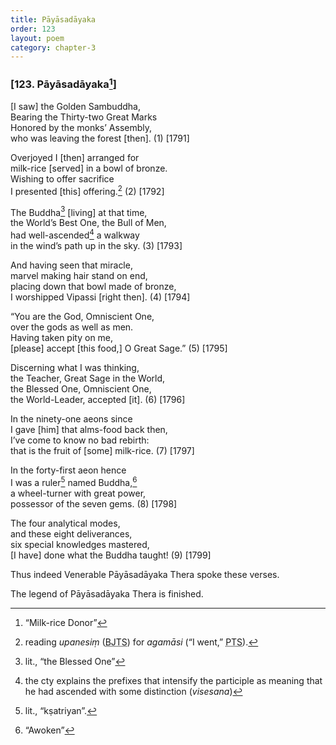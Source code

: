 ```yaml
---
title: Pāyāsadāyaka
order: 123
layout: poem
category: chapter-3
---
```


### \[123. Pāyāsadāyaka[^1]\]

\[I saw\] the Golden Sambuddha,  
Bearing the Thirty-two Great Marks  
Honored by the monks’ Assembly,  
who was leaving the forest \[then\]. (1) \[1791\]

Overjoyed I \[then\] arranged for  
milk-rice \[served\] in a bowl of bronze.  
Wishing to offer sacrifice  
I presented \[this\] offering.[^2] (2) \[1792\]

The Buddha[^3] \[living\] at that time,  
the World’s Best One, the Bull of Men,  
had well-ascended[^4] a walkway  
in the wind’s path up in the sky. (3) \[1793\]

And having seen that miracle,  
marvel making hair stand on end,  
placing down that bowl made of bronze,  
I worshipped Vipassi \[right then\]. (4) \[1794\]

“You are the God, Omniscient One,  
over the gods as well as men.  
Having taken pity on me,  
\[please\] accept \[this food,\] O Great Sage.” (5) \[1795\]

Discerning what I was thinking,  
the Teacher, Great Sage in the World,  
the Blessed One, Omniscient One,  
the World-Leader, accepted \[it\]. (6) \[1796\]

In the ninety-one aeons since  
I gave \[him\] that alms-food back then,  
I’ve come to know no bad rebirth:  
that is the fruit of \[some\] milk-rice. (7) \[1797\]

In the forty-first aeon hence  
I was a ruler[^5] named Buddha,[^6]  
a wheel-turner with great power,  
possessor of the seven gems. (8) \[1798\]

The four analytical modes,  
and these eight deliverances,  
six special knowledges mastered,  
\[I have\] done what the Buddha taught! (9) \[1799\]

Thus indeed Venerable Pāyāsadāyaka Thera spoke these verses.

The legend of Pāyāsadāyaka Thera is finished.

[^1]: “Milk-rice Donor”

[^2]: reading *upanesiṃ* (<abbr title="Buddha Jayanthi Tripitaka Series">BJTS</abbr>) for *agamāsi* (“I went,” <abbr title="Pali Text Society">PTS</abbr>).

[^3]: lit., “the Blessed One”

[^4]: the cty explains the prefixes that intensify the participle as meaning that he had ascended with some distinction (*visesana*)

[^5]: lit., “kṣatriyan”.

[^6]: “Awoken”

